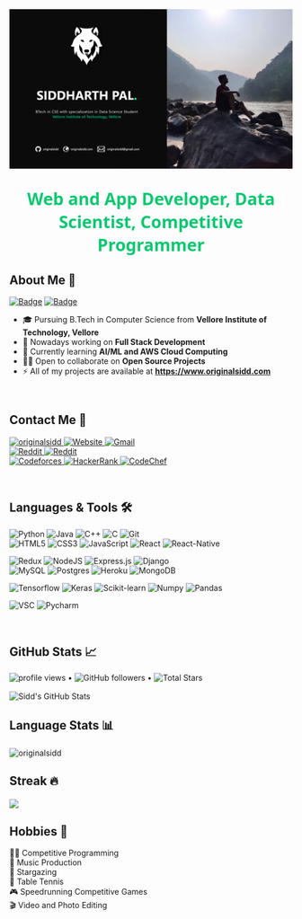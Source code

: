 <img src="github_tile.png">

<strong><p align="center" style="font-size:30px;color:#0ac970;font-family:Segoe UI;text-align-last:center;">Web and App Developer, Data Scientist, Competitive Programmer</p></strong>

## About Me 🦊
<a href="https://www.codeforces.com/profile/originalsidd">![Badge](https://cp-logo.vercel.app/codeforces/originalsidd)</a>
<a href="https://www.codechef.com/users/originalsidd">![Badge](https://cp-logo.vercel.app/codechef/originalsidd)</a>


- 🎓 Pursuing B.Tech in Computer Science from **Vellore Institute of Technology, Vellore**
- 🌱 Nowadays working on **Full Stack Development**
- 🌴 Currently learning **AI/ML and AWS Cloud Computing**
- 👯‍♂️ Open to collaborate on **Open Source Projects**
- ⚡ All of my projects are available at **<a id="raw-url" href="https://www.originalsidd.com">https://www.originalsidd.com</a>**

<br>

## Contact Me 💬
<p align="left">
  <a href="https://www.linkedin.com/in/siddharth-pal-a7a5ab202"><img height="29" src="https://img.shields.io/badge/LinkedIn-0077B5?style=for-the-badge&logo=linkedin&logoColor=white" alt="originalsidd">
  </a>
  <a href="https://www.originalsidd.com"><img height="30" alt="Website" src="https://img.shields.io/badge/website-000000?style=for-the-badge&logo=About.me&logoColor=white"/>
  </a>
  <a href="mailto: originalsidd@gmail.com"><img height="30" alt="Gmail" src="https://img.shields.io/badge/Gmail-D14836?style=for-the-badge&logo=gmail&logoColor=white" />
  </a>
  <br />
  <a href="https://dev.to/originalsidd"><img height="30" alt="Reddit" src="https://img.shields.io/badge/dev.to-0A0A0A?style=for-the-badge&logo=devdotto&logoColor=white" />
  </a>
  <a href="https://www.reddit.com/user/originalsidd"><img height="30" alt="Reddit" src="https://img.shields.io/badge/Reddit-FF4500?style=for-the-badge&logo=reddit&logoColor=white" />
  </a>
  <br />
  <a href="https://codeforces.com/profile/originalsidd"><img height="30" alt="Codeforces" src="https://img.shields.io/badge/Codeforces-445f9d?style=for-the-badge&logo=Codeforces&logoColor=white"/>
  </a>
  <a href="https://www.hackerrank.com/originalsidd"><img height="30" alt="HackerRank" src="https://img.shields.io/badge/-Hackerrank-2EC866?style=for-the-badge&logo=HackerRank&logoColor=white"/>
  </a>
  <a href="https://www.codechef.com/users/originalsidd"><img height="30" alt="CodeChef" src="https://img.shields.io/badge/Codechef-%23B92B27.svg?&style=for-the-badge&logo=Codechef&logoColor=white"/>
  </a>
</p>
<br>

## Languages & Tools 🛠️
<p>
  <img alt="Python" height="28" src="https://img.shields.io/badge/python-%2314354C.svg?&style=for-the-badge&logo=python&logoColor=yellow"/>
  <img alt="Java" height="28" src="https://img.shields.io/badge/java-%23ED8B00.svg?&style=for-the-badge&logo=java&logoColor=blue"/>
  <img alt="C++" height="28" src="https://img.shields.io/badge/c++-%2300599C.svg?&style=for-the-badge&logo=c%2B%2B&ogoColor=white"/>
  <img alt="C" height="28" src="https://img.shields.io/badge/c-%2300599C.svg?&style=for-the-badge&logo=c&logoColor=white"/>
  <img alt="Git" height="28" src="https://img.shields.io/badge/git-%23F05033.svg?&style=for-the-badge&logo=git&logoColor=white"/>
  <br>
  <img alt="HTML5" height="28" src="https://img.shields.io/badge/html5-%23E34F26.svg?&style=for-the-badge&logo=html5&logoColor=white"/>
  <img alt="CSS3" height="28" src="https://img.shields.io/badge/css3-%231572B6.svg?&style=for-the-badge&logo=css3&logoColor=white"/>
  <img alt="JavaScript" height="28" src="https://img.shields.io/badge/javascript-F7DF1E?style=for-the-badge&logo=javascript&logoColor=black"/>
  <img alt="React" height="28" src="https://img.shields.io/badge/react-%2320232a.svg?&style=for-the-badge&logo=react&logoColor=%2361DAFB"/>
  <img alt="React-Native" height="28" src="https://img.shields.io/badge/React_Native-20232A?style=for-the-badge&logo=react&logoColor=61DAFB"/>
</p>
<p>
  <img alt="Redux" height="28" src="https://img.shields.io/badge/redux-%23593d88.svg?&style=for-the-badge&logo=redux&logoColor=white"/>
  <img alt="NodeJS" height="28" src="https://img.shields.io/badge/node.js-%2343853D.svg?&style=for-the-badge&logo=node.js&logoColor=white"/>
  <img alt="Express.js" height="28" src="https://img.shields.io/badge/express.js-%23404d59.svg?&style=for-the-badge"/>
  <img alt="Django" height="28" src="https://img.shields.io/badge/django-%23092E20.svg?&style=for-the-badge&logo=django&logoColor=green"/>
  <br>
  <img alt="MySQL" height="28"src="https://img.shields.io/badge/MySQL-00000F?style=for-the-badge&logo=mysql&logoColor=white"/>
  <img alt="Postgres" height="28" src ="https://img.shields.io/badge/PostgreSQL-316192?style=for-the-badge&logo=postgresql&logoColor=white"/>
  <img alt="Heroku" height="28" src="https://img.shields.io/badge/heroku-%23430098.svg?&style=for-the-badge&logo=heroku&logoColor=white"/>
  <img alt="MongoDB" height="28" src="https://img.shields.io/badge/MongoDB-4EA94B?style=for-the-badge&logo=mongodb&logoColor=white"/>
</p>
<p>
  <img alt="Tensorflow" height="28"src="https://img.shields.io/badge/TensorFlow-FF6F00?style=for-the-badge&logo=TensorFlow&logoColor=white"/>
  <img alt="Keras" height="28" src="https://img.shields.io/badge/Keras-D00000?style=for-the-badge&logo=Keras&logoColor=white"/>
  <img alt="Scikit-learn" height="28" src ="https://img.shields.io/badge/scikit_learn-F7931E?style=for-the-badge&logo=scikit-learn&logoColor=white"/>
  <img alt="Numpy" height="28" src="https://img.shields.io/badge/Numpy-777BB4?style=for-the-badge&logo=numpy&logoColor=white"/>
  <img alt="Pandas" height="28" src="https://img.shields.io/badge/Pandas-2C2D72?style=for-the-badge&logo=pandas&logoColor=white"/>
</p>
<p>
  <img alt="VSC" height="28"src="https://img.shields.io/badge/Visual_Studio_Code-0078D4?style=for-the-badge&logo=visual%20studio%20code&logoColor=white"/>
  <!-- <img alt="Atom" height="28" src="https://img.shields.io/badge/Atom-66595C?style=for-the-badge&logo=Atom&logoColor=white"/> -->
  <img alt="Pycharm" height="28" src ="https://img.shields.io/badge/pycharm-143?style=for-the-badge&logo=pycharm&logoColor=black&color=black&labelColor=green"/>
</p>
<br>

## GitHub Stats 📈
<p>
  <img src="https://gpvc.arturio.dev/originalsidd" alt="profile views"> •  
  <img alt="GitHub followers" src="https://img.shields.io/github/followers/originalsidd?label=Followers&style=social"> •   
  <img src="https://img.shields.io/github/stars/originalsidd?label=Stars" alt="Total Stars">
</p>
<img align="center" height="200" src="https://github-readme-stats.vercel.app/api?username=originalsidd&show_icons=true&show_owner=true&count_private=true&title_color=bdddff&text_color=05bbf7&icon_color=ef8539&bg_color=010f1a" alt="Sidd's GitHub Stats" />

<br>

## Language Stats 📊
<img align="center" height="200" src="https://github-readme-stats.vercel.app/api/top-langs?username=originalsidd&show_icons=true&locale=en&layout=compact&title_color=bdddff&text_color=05bbf7&icon_color=ef8539&bg_color=010f1a&langs_count=9&card_width=320" alt="originalsidd" />

<br>

## Streak 🔥
<img align="center" height="200" src="https://github-readme-streak-stats.herokuapp.com/?user=originalsidd&title_color=bdddff&text_color=05bbf7&icon_color=ef8539&bg_color=010f1a&langs_count=9&hide_border=true&card_width=240"/>

<br>

## Hobbies 🎲
👨‍💻 Competitive Programming \
🎵 Music Production \
🔭 Stargazing \
🏓 Table Tennis \
🎮 Speedrunning Competitive Games \
🎬 Video and Photo Editing
